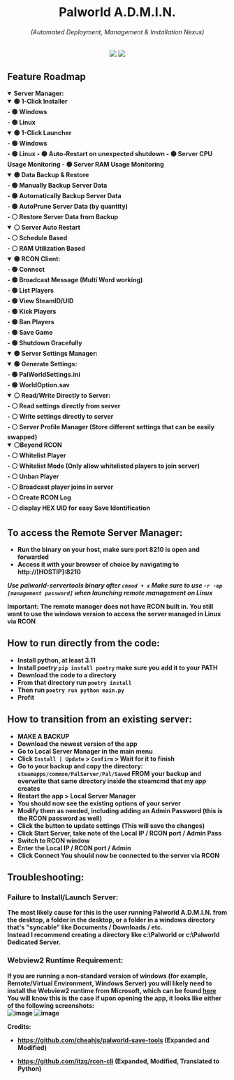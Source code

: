 <h1 align="center" >Palworld A.D.M.I.N.</h1>
<h6 align="center"> (Automated Deployment, Management & Installation Nexus)</h6>
<p align="center" >
  <image src="https://github.com/Lukium/palworld-servertools/assets/99280463/c2984273-8b7d-4f3f-8bf7-2917abcfc10d"></image>
  <image src="https://github.com/Lukium/palworld-servertools/assets/99280463/33a35f09-20b0-4048-8531-5420bfd4f658"></image>
</p>

## Feature Roadmap
<details open>
  <summary><b>Server Manager:<b></summary>
<details open>
  <summary>🟢 1-Click Installer</summary>
- 🟢 Windows<br>
- 🟢 Linux  
</details>
<details open>
  <summary>🟢 1-Click Launcher</summary>
- 🟢 Windows<br>
- 🟢 Linux 
- 🟢 Auto-Restart on unexpected shutdown
- 🟢 Server CPU Usage Monitoring
- 🟢 Server RAM Usage Monitoring
</details>
<details open>
  <summary>🟡 Data Backup & Restore</summary>
- 🟢 Manually Backup Server Data<br>
- 🟢 Automatically Backup Server Data<br>
- 🟢 AutoPrune Server Data (by quantity)<br>
- ⚪ Restore Server Data from Backup<br>
</details>
<details open>
  <summary>⚪ Server Auto Restart</summary>
- ⚪ Schedule Based<br>
- ⚪ RAM Utilization Based<br>
</details>
</details>

<details open>
  <summary>🟢 RCON Client:</summary>
- 🟢 Connect<br>
- 🟢 Broadcast Message (Multi Word working)<br>
- 🟢 List Players<br>
- 🟢 View SteamID/UID<br>
- 🟢 Kick Players<br>
- 🟢 Ban Players<br>
- 🟢 Save Game<br>
- 🟢 Shutdown Gracefully
</details>

<details open>
  <summary>🟡 Server Settings Manager:</summary>
  <details open>
    <summary>🟢 Generate Settings:</summary>
    - 🟢 PalWorldSettings.ini<br>
    - 🟢 WorldOption.sav
  </details>
  <details open>
    <summary>⚪ Read/Write Directly to Server:</summary>
  - ⚪ Read settings directly from server<br>
  - ⚪ Write settings directly to server<br>
  - ⚪ Server Profile Manager (Store different settings that can be easily swapped)
  </details>
</details>

<details open>
  <summary>⚪Beyond RCON</summary>
- ⚪ Whitelist Player<br>
- ⚪ Whitelist Mode (Only allow whitelisted players to join server)<br>
- ⚪ Unban Player<br>
- ⚪ Broadcast player joins in server<br>
- ⚪ Create RCON Log<br>
- ⚪ display HEX UID for easy Save Identification
</details>

## **To access the Remote Server Manager:**
- Run the binary on your host, make sure port 8210 is open and forwarded
- Access it with your browser of choice by navigating to http://[HOSTIP]:8210

_Use palworld-servertools binary after `chmod + x`_
_Make sure to use `-r -mp [management password]` when launching remote management on  Linux_

**Important:**
The remote manager does not have RCON built in. You still want to use the windows version to access the server managed in Linux via RCON

## How to run directly from the code:
- Install python, at least 3.11
- Install poetry `pip install poetry` make sure you add it to your PATH
- Download the code to a directory
- From that directory run `poetry install`
- Then run `poetry run python main.py`
- Profit

## How to transition from an existing server:
- **MAKE A BACKUP**
- Download the newest version of the app
- Go to Local Server Manager in the main menu
- Click `Install | Update` > `Confirm` > Wait for it to finish
- Go to your backup and copy the directory:
`steamapps/common/PalServer/Pal/Saved` **FROM** your backup and overwrite that same directory inside the steamcmd that my app creates
- Restart the app > Local Server Manager
- You should now see the existing options of your server
- Modify them as needed, including adding an Admin Password (this is the RCON password as well)
- Click the button to update settings (This will save the changes)
- Click Start Server, take note of the Local IP / RCON port / Admin Pass
- Switch to RCON window
- Enter the Local IP / RCON port / Admin
- Click Connect
You should now be connected to the server via RCON

## Troubleshooting:
### Failure to Install/Launch Server:
The most likely cause for this is the user running Palworld A.D.M.I.N. from the desktop, a folder in the desktop, or a folder in a windows directory that's "syncable" like Documents / Downloads / etc.<br>
Instead I recommend creating a directory like c:\Palworld or c:\Palworld Dedicated Server.
### Webview2 Runtime Requirement:
If you are running a non-standard version of windows (for example, Remote/Virtual Environment, Windows Server) you will likely need to install the Webview2 runtime from Microsoft, which can be found [here](https://developer.microsoft.com/en-us/microsoft-edge/webview2/?form=MA13LH#download)
You will know this is the case if upon opening the app, it looks like either of the following screenshots:<br>
![image](https://github.com/Lukium/palworld-servertools/assets/99280463/582eac35-40f5-4a17-abec-55da4389a356)
![image](https://github.com/Lukium/palworld-servertools/assets/99280463/2f0d585e-af54-4236-9426-7cf36fee7c90)



Credits:

- https://github.com/cheahjs/palworld-save-tools (Expanded and Modified)

- https://github.com/itzg/rcon-cli (Expanded, Modified, Translated to Python)
